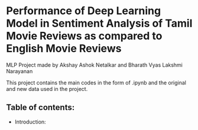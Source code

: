 # Performance of Deep Learning Model in Sentiment Analysis of Tamil Movie Reviews as compared to English Movie Reviews
MLP Project made by Akshay Ashok Netalkar and Bharath Vyas Lakshmi Narayanan

This project contains the main codes in the form of .ipynb and the original and new data used in the project.

## Table of contents:
* Introduction:
